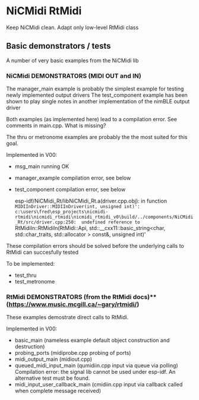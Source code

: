 # NiCMidi RtMidi
Keep NiCMidi clean. Adapt only low-level RtMidi class
 
 

## Basic demonstrators / tests

A number of very basic examples from the NiCMidi lib

### NiCMidi DEMONSTRATORS (MIDI OUT and IN)

The manager_main example is probably the simplest example for testing newly implemented output drivers
The test_component example has been shown to play single notes in another implementation of the nimBLE output driver

Both examples (as implemented here) lead to a compilation error. See comments in main.cpp.  What is missing?

The thru or metronome examples are probably the the most suited for this goal.

Implemented in V00: 

- msg_main         running OK
- manager_example  compilation error, see below
- test_component   compilation error, see below

    esp-idf/NiCMidi_Rt/libNiCMidi_Rt.a(driver.cpp.obj): in function `MIDIInDriver::MIDIInDriver(int, unsigned int)':
    c:\users\fred\esp_projects\nicmidi-rtmidi\nicmidi_rtmidi\nicmidi_rtmidi_v0\build/../components/NiCMidi_Rt/src/driver.cpp:250: 
    undefined reference to `RtMidiIn::RtMidiIn(RtMidi::Api, std::__cxx11::basic_string<char, std::char_traits<char>, std::allocator<char> > const&, unsigned int)'
 
These compilation errors should be solved before the underlying calls to RtMidi can succesfully tested

To be implemented:

- test_thru
- test_metronome  

 ### RtMidi DEMONSTRATORS (from the RtMidi docs)** (https://www.music.mcgill.ca/~gary/rtmidi/)  

These examples demostrate direct calls to RtMidi. 
 
Implemented in V00: 

- basic_main                       (nameless example default object construction and destruction)
- probing_ports                    (midiprobe.cpp    probing of ports)
- midi_output_main                 (midiout.cpp)
- queued_midi_input_main           (qumidiin.cpp     input via queue via polling)   Compilation error: the signal lib cannot be used under esp-idf. An alternative test must be found.
- midi_input_user_callback_main    (cmidiin.cpp      input via callback called when complete message received)
       
   
   
        
  
   



